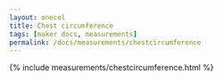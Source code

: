 ```yaml
---
layout: onecol
title: Chest circumference
tags: [maker docs, measurements]
permalink: /docs/measurements/chestcircumference
---
```

{% include measurements/chestcircumference.html %}
